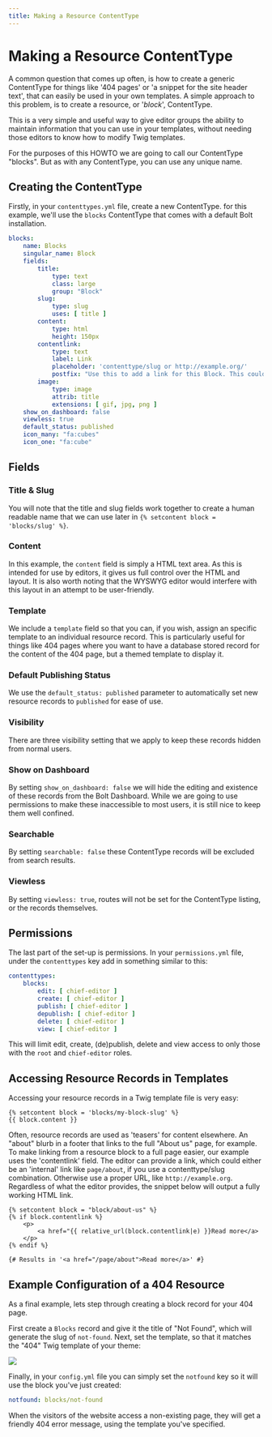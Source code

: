 ```yaml
---
title: Making a Resource ContentType
---
```

Making a Resource ContentType
===============================

A common question that comes up often, is how to create a generic ContentType
for things like '404 pages' or 'a snippet for the site header text', that can
easily be used in your own templates. A simple approach to this problem, is to
create a resource, or '*block*', ContentType.

This is a very simple and useful way to give editor groups the ability to
maintain information that you can use in your templates, without needing those
editors to know how to modify Twig templates.

For the purposes of this HOWTO we are going to call our ContentType "blocks".
But as with any ContentType, you can use any unique name.

Creating the ContentType
------------------------

Firstly, in your `contenttypes.yml` file, create a new ContentType. for this
example, we'll use the `blocks` ContentType that comes with a default Bolt
installation.

```yaml
blocks:
    name: Blocks
    singular_name: Block
    fields:
        title:
            type: text
            class: large
            group: "Block"
        slug:
            type: slug
            uses: [ title ]
        content:
            type: html
            height: 150px
        contentlink:
            type: text
            label: Link
            placeholder: 'contenttype/slug or http://example.org/'
            postfix: "Use this to add a link for this Block. This could either be an 'internal' link like <tt>page/about</tt>, if you use a contenttype/slug combination. Otherwise use a proper URL, like `http://example.org`."
        image:
            type: image
            attrib: title
            extensions: [ gif, jpg, png ]
    show_on_dashboard: false
    viewless: true
    default_status: published
    icon_many: "fa:cubes"
    icon_one: "fa:cube"
```

Fields
------

### Title & Slug

You will note that the title and slug fields work together to create a human
readable name that we can use later in `{% setcontent block = 'blocks/slug' %}`.

### Content

In this example, the `content` field is simply a HTML text area. As this is
intended for use by editors, it gives us full control over the HTML and layout.
It is also worth noting that the WYSWYG editor would interfere with this layout
in an attempt to be user-friendly.

### Template

We include a `template` field so that you can, if you wish, assign an specific
template to an individual resource record. This is particularly useful for
things like 404 pages where you want to have a database stored record for the
content of the 404 page, but a themed template to display it.

### Default Publishing Status

We use the `default_status: published` parameter to automatically set new
resource records to `published` for ease of use.

### Visibility

There are three visibility setting that we apply to keep these records hidden
from normal users.

### Show on Dashboard

By setting `show_on_dashboard: false` we will hide the editing and existence of
these records from the Bolt Dashboard. While we are going to use permissions to
make these inaccessible to most users, it is still nice to keep them well
confined.

### Searchable

By setting `searchable: false` these ContentType records will be excluded from
search results.

### Viewless

By setting `viewless: true`, routes will not be set for the ContentType listing,
or the records themselves.

Permissions
-----------

The last part of the set-up is permissions. In your `permissions.yml` file,
under the `contenttypes` key add in something similar to this:

```yaml
contenttypes:
    blocks:
        edit: [ chief-editor ]
        create: [ chief-editor ]
        publish: [ chief-editor ]
        depublish: [ chief-editor ]
        delete: [ chief-editor ]
        view: [ chief-editor ]
```

This will limit edit, create, (de)publish, delete and view access to only those
with the `root` and `chief-editor` roles.

Accessing Resource Records in Templates
---------------------------------------

Accessing your resource records in a Twig template file is very easy:

```twig
{% setcontent block = 'blocks/my-block-slug' %}
{{ block.content }}
```

Often, resource records are used as 'teasers' for content elsewhere. An "about"
blurb in a footer that links to the full "About us" page, for example. To make
linking from a resource block to a full page easier, our example uses the
'contentlink' field. The editor can provide a link, which could either be an
'internal' link like `page/about`, if you use a contenttype/slug combination.
Otherwise use a proper URL, like `http://example.org`. Regardless of what the
editor provides, the snippet below will output a fully working HTML link.

```
{% setcontent block = "block/about-us" %}
{% if block.contentlink %}
    <p>
        <a href="{{ relative_url(block.contentlink|e) }}Read more</a>
    </p>
{% endif %}

{# Results in '<a href="/page/about">Read more</a>' #}
```

## Example Configuration of a 404 Resource

As a final example, lets step through creating a block record for your 404
page.

First create a `Blocks` record and give it the title of "Not Found", which will
generate the slug of `not-found`. Next, set the template, so that it matches the
"404" Twig template of your theme:

![](/files/howto-resource-contenttype-404.png)

Finally, in your `config.yml` file you can simply set the `notfound` key so it
will use the block you've just created:

```yaml
notfound: blocks/not-found
```

When the visitors of the website access a non-existing page, they will get a
friendly 404 error message, using the template you've specified.
